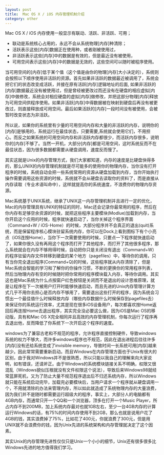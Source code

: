 ```yaml
---
layout: post
title:  Mac OS X / iOS 内存管理机制介绍
category: other
---
```



  Mac OS X / iOS 内存使用一般显示有联动、活跃、非活跃、可用；

- 联动是系统核心占用的，永远不会从系统物理[内存]种清除；
- 活跃表示这些[内存]数据正在使用种，或者刚被使用过，
- 非活跃表示这些[内存]中的数据是有效的，但是最近没有被使用，
- 可用空间表示这些[内存]中的数据是无效的，这些空间可以随时被程序使用。

   
当可用空间的[内存]低于某个值（这个值是由你的物理[内存]大小决定的），系统则会按照以下顺序使用非活跃的资源。首先如果非活跃的数据最近被调用了，系统会把它们的状态改变成活跃，并接在原有活跃[内存]逻辑地址的后面, 如果非活跃的[内存]数据最近没有被使用过，但是曾经被更改过而还没有在硬盘的相应虚拟[内存]中做修改，系统会对相应硬盘的虚拟[内存]做修改，并把这部分物理[内存]释放为可用空间供程序使用。如果非活跃[内存]中得数据被在映射到硬盘后再没有被更改过，则直接释放成可用空间。最后如果活跃的[内存]一段时间没有被使用，会被暂时改变状态为非活跃。


所以说，如果你的系统里有少量的可用空间内存和大量的非活跃的内存，说明你的[内存]是够用的，系统运行在最佳状态，只要需要,系统就会使用它们，不用担心。而反之如果系统的可用空间内存和非活跃内存都很少，而活跃内存很多，说明你的[内存]不够了。当然一开机，大部分[内存]都是可用空间，这时系统反而不在最佳状态，因为很多数据都需要从硬盘调用，速度反而慢了。

其实这就是Unix的内存管理方式，我们大家都知道，内存的速度是比硬盘快得多的，那么UNIX的内存管理机制就是尽可能多的使用你的物理内存，当你没有打开程序的时候，系统自动会把一些系统常用的资源从硬盘加载到内存，当你开始执行操作需要调用这些资源的时候，系统就不会从硬盘去读取你的资料了，而是直接从内存读取（专业术语叫命中），这样就提高你的系统速度，不浪费你的物理内存资源。

Mac系统基于UNIX系统，继承了UNIX这一内存管理机制并且进行一定的优化，Mac的内存管理具有UNIX的特征的同时，Mac还会记录你最常用的程序，然后在你内存有足够空余资源的时候，就把这些程序主要模块(Modlue)加载到内存，当你开启这个应用的时候，程序就快速启动了，当你关掉这个程序界面（Command+W / iOS-Home）的时候，大部分程序并不会真正的退出(quit)系统，而是保留程序核心模块驻留系统内存，你可以在Dock上看到图标下有个小亮点（iOS连按Home），当你下一次需要使用的时候，只要点一下程序就快速启动了，如果你很久没有再用这个程序而打开了其他程序，而打开了其他很多程序，那么系统就会在内存不够用得时候，自动把你只是关闭没有退出（Command+W）的程序驻留内存文件转移到硬盘的某个地方（pagefiles）中，等待你的调用，只有当你完全退出程序(Command+Q)的时候，这些程序就从内存清除了，但是Mac系统会智能的学习和了解你的你操作习惯，不断的更换你的常用程序列表，然后当物理内存有空的时候随时把你常用的程序模块载入内存，等待你调用。其实这也是Mac系统为什么点按窗户红色按钮是关闭而不是退出的设计思维原理，就是让程序在下一次被用户打开时能够快速启动，而且先进的Unix内存管理计算方式几乎不用你去担心是否内存不够用了，需要退出这些打开的程序，因为系统会习惯出一个最佳值什么时候释放内存（哪些内存数据什么时候保存到pagefiles去）来保证你的系统运行效率，尤其是现在很多iOS设备用户，每次都喜欢按Home返回后再连按Home去退出程序，其实完全没必要这么做，因为iOS是Mac OS的移动版，具有和Mac OS X完全相同并且高效的内存管理机制，你每次运行了程序再去退出他，反而降低了你系统下一次开启这个程序的速度。

windows为了兼容古老和不规范的程序，允许程序直接控制硬件，导致windows系统的权力不够大，而许多windows程序也不规范，因此在退出进程后往往许多[内存]没有还给系统变成了invisible memory，导致时间一长系统可用[内存]越来越少。因此常常需要重新启动。而且Windows在内存管理方面也于Unix有很大的区别，由于我对Windows并不是很熟悉，所以只能以我自己的理解来向大家说明，如有错误，还请斧正。由于Windows的系统模块链接关系不明确，权限又很混乱（Windows貌似压根就没有文件权限这个说法），导致后来Windows98就经常蓝屏死机，又为了防止大量不规范程序退出后不归还系统内存，所以Windows就只能在系统启动完毕，加载完必要模块后，当用户请求一个程序就从硬盘调用一个，不用就清除的办法来管理内存，所以如此就造成了系统物理内存的大量浪费，因为我们并不是随时都需要运行超级大的程序，事实上，大部分人的电脑都有4GB内存，而通常只开一个QQ和一个浏览器，顶多在打开一个Music Player，所占内存不到200MB，加上系统内存最对也就1GB左右，至少一台4GB内存的计算运行Windows的话，有75%的时间内存使用不到2GB，那么也就是说用户花了4GB的钱，其实浪费掉了75%，比如花了400元，你就浪费了300元，但是用UNIX就不会浪费你的钱，因为Unix先进的系统架构和内存管理就决定了这个因素。

其实Unix的内存管理先进性仅仅只是Unix一个小小的细节，Unix还有很多很多比Windows先进的地方值得我们学习。
